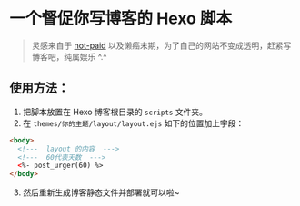 # 一个督促你写博客的 Hexo 脚本
> 灵感来自于 [not-paid](https://github.com/kleampa/not-paid) 以及懒癌末期，为了自己的网站不变成透明，赶紧写博客吧，纯属娱乐 ^.^

## 使用方法：
1. 把脚本放置在 Hexo 博客根目录的 `scripts` 文件夹。
2. 在 `themes/你的主题/layout/layout.ejs` 如下的位置加上字段：

```html
<body>
  <!---  layout 的内容  --->
  <!---  60代表天数  --->
  <%- post_urger(60) %>
</body>
```

3. 然后重新生成博客静态文件并部署就可以啦~